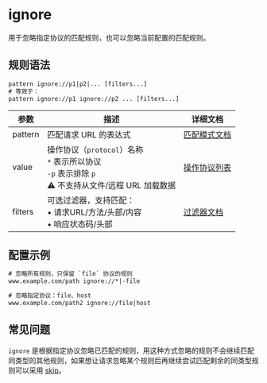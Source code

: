 # ignore
用于忽略指定协议的匹配规则，也可以忽略当前配置的匹配规则。

## 规则语法
``` txt
pattern ignore://p1|p2|... [filters...]
# 等效于：
pattern ignore://p1 ignore://p2 ... [filters...]
```

| 参数    | 描述                                                         | 详细文档                  |
| ------- | ------------------------------------------------------------ | ------------------------- |
| pattern | 匹配请求 URL 的表达式                                        | [匹配模式文档](./pattern) |
| value   | 操作协议（`protocol`）名称<br/>`*` 表示所以协议<br/>`-p` 表示排除 `p`<br/>⚠️ 不支持从文件/远程 URL 加载数据 | [操作协议列表](./protocols)   |
| filters | 可选过滤器，支持匹配：<br/>• 请求URL/方法/头部/内容<br/>• 响应状态码/头部 | [过滤器文档](./filters) |

## 配置示例
``` txt
# 忽略所有规则，只保留 `file` 协议的规则
www.example.com/path ignore://*|-file

# 忽略指定协议：file、host
www.example.com/path2 ignore://file|host
```

## 常见问题
`ignore` 是根据指定协议忽略已匹配的规则，用这种方式忽略的规则不会继续匹配同类型的其他规则，如果想让请求忽略某个规则后再继续尝试匹配剩余的同类型规则可以采用 [skip](./skip)。

